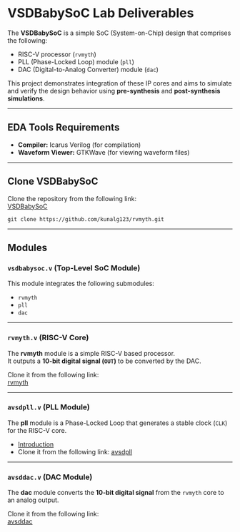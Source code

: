 # VSDBabySoC Lab Deliverables

The **VSDBabySoC** is a simple SoC (System-on-Chip) design that comprises the following:

- RISC-V processor (`rvmyth`)
- PLL (Phase-Locked Loop) module (`pll`)
- DAC (Digital-to-Analog Converter) module (`dac`)

This project demonstrates integration of these IP cores and aims to simulate and verify the design behavior using **pre-synthesis** and **post-synthesis simulations**.

---

## EDA Tools Requirements
- **Compiler:** Icarus Verilog (for compilation)  
- **Waveform Viewer:** GTKWave (for viewing waveform files)

---

## Clone VSDBabySoC
Clone the repository from the following link:  
[VSDBabySoC](https://github.com/manili/VSDBabySoC.git)  

```
git clone https://github.com/kunalg123/rvmyth.git
```

---

## Modules

### `vsdbabysoc.v` (Top-Level SoC Module)
This module integrates the following submodules:
- `rvmyth`
- `pll`
- `dac`

---

### `rvmyth.v` (RISC-V Core)
The **rvmyth** module is a simple RISC-V based processor.  
It outputs a **10-bit digital signal (`OUT`)** to be converted by the DAC.  

Clone it from the following link:  
[rvmyth](https://github.com/kunalg123/rvmyth/)

---

### `avsdpll.v` (PLL Module)
The **pll** module is a Phase-Locked Loop that generates a stable clock (`CLK`) for the RISC-V core.  

- [Introduction](https://github.com/ireneann713/PLL.git)  
- Clone it from the following link: [avsdpll](https://github.com/lakshmi-sathi/avsdpll_1v8.git)

---

### `avsddac.v` (DAC Module)
The **dac** module converts the **10-bit digital signal** from the `rvmyth` core to an analog output.  

Clone it from the following link:  
[avsddac](https://github.com/vsdip/rvmyth_avsddac_interface.git)
